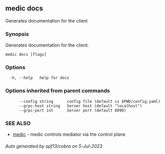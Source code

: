 ## medic docs

Generates documentation for the client

### Synopsis

Generates documentation for the client.

```
medic docs [flags]
```

### Options

```
  -h, --help   help for docs
```

### Options inherited from parent commands

```
      --config string      config file (default is $PWD/config.yaml)
      --grpc-host string   Server host (default "localhost")
      --grpc-port int      Server port (default 8090)
```

### SEE ALSO

* [medic](medic.md)	 - medic controls mediator via the control plane

###### Auto generated by spf13/cobra on 5-Jul-2023
